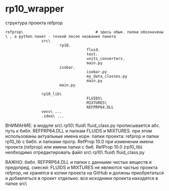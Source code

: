 # rp10_wrapper

структура проекта refprop


	refprop\								# здесь обык. папки обозначены \ , а python пакет - точкой после названия пакета
					src\
							rp10.
										fluid.
										test.
										units_converters.
										main.py
							isobar.
										isobar.py
										my_data_classes.py
										main.py		
							main.py
					
					rp10_lib\
										FLUIDS\
										MIXTURES\
										REFPRP64.DLL
					venv\ ...
					.idea\ ...
					
ВНИМАНИЕ:	в модуле src\ rp10\ fluid\ fluid_class.py  прописывается абс. путь к библ. REFPRP64.DLL и папкам
						FLUIDS и MIXTURES. при этом использованы актуальные имена корн. папки проекта: refprop и 
						папки rp10_lib с библ. и папками прогр. RefProp 10.0
						при изменении имени проекта (refprop) или имени папки с биб. RefProp 10.0 (rp10_lib) необходимо 
						отредактировать файл src\ rp10\ fluid\ fluid_class.py
						
ВАЖНО:  библ. REFPRP64.DLL и папки с данными чистых веществ и предопред. смесей:  FLUIDS и MIXTURES не 
				являются частью проекта refprop, не хранятся в копии проекта на GitHub и должны приобретаться и 
				добавляться в проект отдельно.
				все исходники проекта находятся в папке src\
